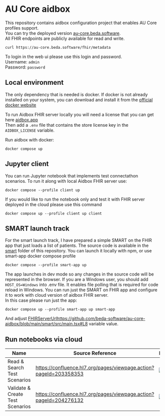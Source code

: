# AU Core aidbox
This repository contains aidbox configuration project that enables AU Core profiles support.  
You can try the deployed version [au-core.beda.software](https://au-core.beda.software/).  
All FHIR endpoints are publicly available for read and write.
```
curl https://au-core.beda.software/fhir/metadata
```  
To login in the web ui please use this login and password.  
Username: `admin`  
Password: `password`  


## Local environment
The only dependency that is needed is docker. If docker is not already installed on your system, you can download and install it from the [official docker website](https://docs.docker.com/get-docker/)

To run Aidbox FHIR server locally you will need a license that you can get here [aidbox.app](https://aidbox.app/ui/portal#/signin)   
Then add a `.env` file that contains the store license key in the `AIDBOX_LICENSE` variable.   

Run aidbox with docker: 
```
docker compose up
```   

## Jupyter client
You can run Jupyter notebook that implements test connectathon scenarios.
To run it along with local Aidbox FHIR server use:
```
docker compose --profile client up
```
If you would like to run the notebook only and test it with FHIR server deployed in the cloud please use this command
```
docker compose up --profile client up client
```

## SMART launch track
For the smart launch track, I have prepared a simple SMART on the FHIR app that just loads a list of patients.
The source code is available in the [smart](https://github.com/beda-software/au-core-aidbox/tree/main/) folder of this repository.
You can launch it locally with npm, or use smart-app docker compose profile
```
docker compose --profile smart-app up
```
The app launches in dev mode so any changes in the source code will be represented in the browser.
If you are a Windows user, you should  add `HOST_OS=Windows` into .env file. It enables file polling that is required for code reload in Windows.
You can run just the SMART on FHIR app and configure it to work with cloud version of aidbox FHIR server.  
In this case please run just the app:
```
docker compose up --profile smart-app up smart-app
```
And adjust [FHIRServerUrl](https://github.com/beda-software/au-core-aidbox/blob/main/smart/src/main.tsx#L8)https://github.com/beda-software/au-core-aidbox/blob/main/smart/src/main.tsx#L8 variable value.

## Run notebooks via cloud
|Name|Source Reference|Notebook|
|----|----------------|--------|
|Read & Search Test Scenarios|https://confluence.hl7.org/pages/viewpage.action?pageId=203358353|[![Binder](https://mybinder.org/badge_logo.svg)](https://mybinder.org/v2/gh/beda-software/au-core-aidbox/main?labpath=client%2FRead+%26+Search+Test+Scenarios.ipynb)|
|Validate & Create Test Scenarios|https://confluence.hl7.org/pages/viewpage.action?pageId=204276132|[![Binder](https://mybinder.org/badge_logo.svg)](https://mybinder.org/v2/gh/beda-software/au-core-aidbox/main?labpath=client%2FValidate+%26+Create+Test+Scenarios.ipynb)|

